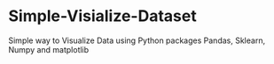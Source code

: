 # Simple-Visialize-Dataset
Simple way to Visualize Data using Python packages Pandas, Sklearn, Numpy and matplotlib
